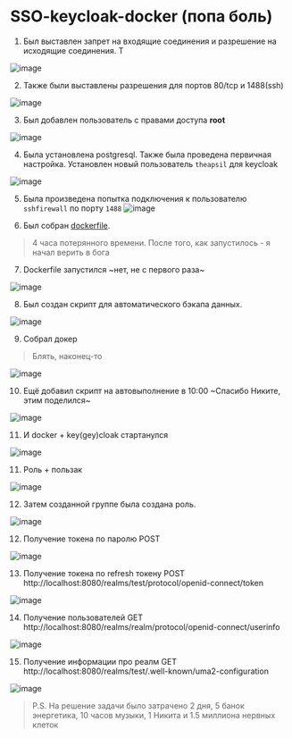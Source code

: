 # SSO-keycloak-docker (попа боль)
1. Был выставлен запрет на входящие соединения и разрешение на исходящие соединения. Т

![image](images/1.jpg)

2. Также были выставлены разрешения для портов 80/tcp и 1488(ssh)

![image](images/2.jpg)

3. Был добавлен пользователь с правами доступа <b>root</b>

![image](images/3.jpg)

4. Была установлена postgresql. Также была проведена первичная настройка. Установлен новый пользователь `theapsil` для keycloak

![image](images/5.jpg)

5. Была произведена попытка подключения к пользователю `sshfirewall` по порту `1488`
![image](images/4.jpg)


6. Был собран [dockerfile](/dockefile).
> 4 часа потерянного времени. После того, как запустилось - я начал верить в бога

7. Dockerfile запустился ~нет, не с первого раза~

![image](images/8.jpg)

8. Был создан скрипт для автоматического бэкапа данных.

![image](images/14.jpg)

9. Собрал докер 
> Блять, наконец-то

![image](images/10.jpg)

10. Ещё добавил скрипт на автовыполнение в 10:00 ~Спасибо Никите, этим поделился~

![image](images/12.jpg)

11. И docker + key(gey)cloak стартанулся

![image](images/11.jpg)

11. Роль + пользак

![image](images/14.jpg)

12. Затем созданной группе была создана роль.

![image](images/13.jpg)

12. Получение токена по паролю POST

![image](images/14.jpg)

13. Получение токена по refresh токену POST http://localhost:8080/realms/test/protocol/openid-connect/token 

![image](images/15.jpg)

14. Получение пользователей GET http://localhost:8080/realms/realm/protocol/openid-connect/userinfo

![image](images/16.jpg)

15. Получение информации про реалм GET http://localhost:8080/realms/test/.well-known/uma2-configuration

![image](images/17.jpg)

>P.S. На решение задачи было затрачено 2 дня, 5 банок энергетика, 10 часов музыки, 1 Никита и 1.5 миллиона нервных клеток